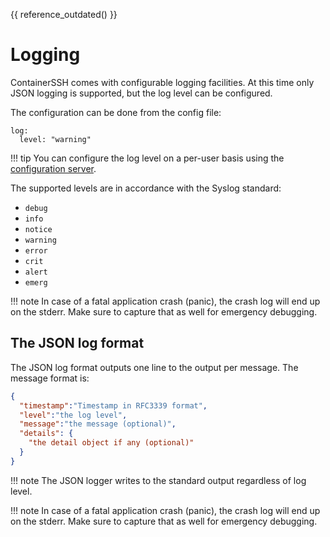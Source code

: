 
{{ reference_outdated() }}

<h1>Logging</h1>

ContainerSSH comes with configurable logging facilities. At this time only JSON logging is supported, but the log level can be configured.

The configuration can be done from the config file:

```
log:
  level: "warning"
```

!!! tip
    You can configure the log level on a per-user basis using the [configuration server](configserver.md).

The supported levels are in accordance with the Syslog standard:

- `debug`
- `info`
- `notice`
- `warning`
- `error`
- `crit`
- `alert`
- `emerg`

!!! note
    In case of a fatal application crash (panic), the crash log will end up on the stderr. Make sure to capture that as well for emergency debugging.

## The JSON log format

The JSON log format outputs one line to the output per message. The message format is:

```json
{
  "timestamp":"Timestamp in RFC3339 format",
  "level":"the log level",
  "message":"the message (optional)",
  "details": {
    "the detail object if any (optional)"
  }
}
```

!!! note
    The JSON logger writes to the standard output regardless of log level.

!!! note
    In case of a fatal application crash (panic), the crash log will end up on the stderr. Make sure to capture that as well for emergency debugging.

